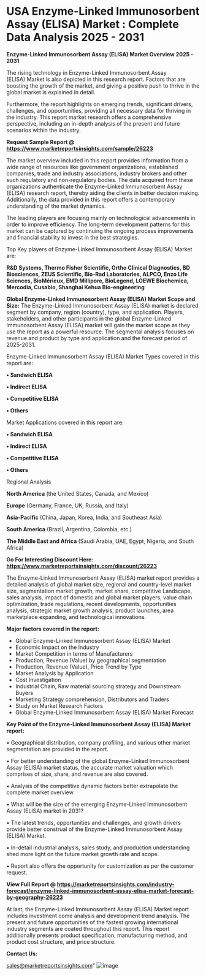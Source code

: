 # USA Enzyme-Linked Immunosorbent Assay (ELISA) Market : Complete Data Analysis 2025 - 2031

<Strong> Enzyme-Linked Immunosorbent Assay (ELISA) Market Overview 2025 - 2031</strong>

The rising technology in Enzyme-Linked Immunosorbent Assay (ELISA) Market is also depicted in this research report. Factors that are boosting the growth of the market, and giving a positive push to thrive in the global market is explained in detail.

Furthermore, the report highlights on emerging trends, significant drivers, challenges, and opportunities, providing all necessary data for thriving in the industry. This report market research offers a comprehensive perspective, including an in-depth analysis of the present and future scenarios within the industry.

<strong>Request Sample Report @ <a href=https://www.marketreportsinsights.com/sample/26223>https://www.marketreportsinsights.com/sample/26223</a></strong>

The market overview included in this report provides information from a wide range of resources like government organizations, established companies, trade and industry associations, industry brokers and other such regulatory and non-regulatory bodies. The data acquired from these organizations authenticate the Enzyme-Linked Immunosorbent Assay (ELISA) research report, thereby aiding the clients in better decision making. Additionally, the data provided in this report offers a contemporary understanding of the market dynamics.

The leading players are focusing mainly on technological advancements in order to improve efficiency. The long-term development patterns for this market can be captured by continuing the ongoing process improvements and financial stability to invest in the best strategies.

Top Key players of Enzyme-Linked Immunosorbent Assay (ELISA) Market are:

<strong>R&D Systems, Thermo Fisher Scientific, Ortho Clinical Diagnostics, BD Biosciences, ZEUS Scientific, Bio-Rad Laboratories, ALPCO, Enzo Life Sciences, BioMérieux, EMD Millipore, BioLegend, LOEWE Biochemica, Mercodia, Cusabio, Shanghai Kehua Bio-engineering</strong>

<strong><b>Global Enzyme-Linked Immunosorbent Assay (ELISA) Market Scope and Size:</b></strong>
The Enzyme-Linked Immunosorbent Assay (ELISA) market is declared segment by company, region (country), type, and application. Players, stakeholders, and other participants in the global Enzyme-Linked Immunosorbent Assay (ELISA) market will gain the market scope as they use the report as a powerful resource. The segmental analysis focuses on revenue and product by type and application and the forecast period of 2025-2031.

Enzyme-Linked Immunosorbent Assay (ELISA) Market Types covered in this report are:

<strong>• Sandwich ELISA

• Indirect ELISA

• Competitive ELISA

• Others</strong>

Market Applications covered in this report are:

<strong>• Sandwich ELISA

• Indirect ELISA

• Competitive ELISA

• Others</strong> 

Regional Analysis

<strong>North America</strong> (the United States, Canada, and Mexico)

<strong>Europe</strong> (Germany, France, UK, Russia, and Italy)

<strong>Asia-Pacific</strong> (China, Japan, Korea, India, and Southeast Asia)

<strong>South America</strong> (Brazil, Argentina, Colombia, etc.)

<strong>The Middle East and Africa</strong> (Saudi Arabia, UAE, Egypt, Nigeria, and South Africa)

<strong>Go For Interesting Discount Here: <a href=https://www.marketreportsinsights.com/discount/26223>https://www.marketreportsinsights.com/discount/26223</a></strong>

The Enzyme-Linked Immunosorbent Assay (ELISA) market report provides a detailed analysis of global market size, regional and country-level market size, segmentation market growth, market share, competitive Landscape, sales analysis, impact of domestic and global market players, value chain optimization, trade regulations, recent developments, opportunities analysis, strategic market growth analysis, product launches, area marketplace expanding, and technological innovations.

<strong><b>Major factors covered in the report:</b></strong>
<ul>
  <li>Global Enzyme-Linked Immunosorbent Assay (ELISA) Market </li>
  <li>Economic Impact on the Industry</li>
  <li>Market Competition in terms of Manufacturers</li>
  <li>Production, Revenue (Value) by geographical segmentation</li>
  <li>Production, Revenue (Value), Price Trend by Type</li>
  <li>Market Analysis by Application</li>
  <li>Cost Investigation</li>
  <li>Industrial Chain, Raw material sourcing strategy and Downstream Buyers</li>
  <li>Marketing Strategy comprehension, Distributors and Traders</li>
  <li>Study on Market Research Factors</li>
  <li>Global Enzyme-Linked Immunosorbent Assay (ELISA) Market Forecast</li>
</ul>

<strong><b>Key Point of the Enzyme-Linked Immunosorbent Assay (ELISA) Market report:</b></strong>

• Geographical distribution, company profiling, and various other market segmentation are provided in the report.

• For better understanding of the global Enzyme-Linked Immunosorbent Assay (ELISA) market status, the accurate market valuation which comprises of size, share, and revenue are also covered.

• Analysis of the competitive dynamic factors better extrapolate the complete market overview

• What will be the size of the emerging Enzyme-Linked Immunosorbent Assay (ELISA) market in 2031?

• The latest trends, opportunities and challenges, and growth drivers provide better construal of the Enzyme-Linked Immunosorbent Assay (ELISA) Market.

• In-detail industrial analysis, sales study, and production understanding shed more light on the future market growth rate and scope.

• Report also offers the opportunity for customization as per the customer request.

<strong><b>View Full Report @ <a href=https://marketreportsinsights.com/industry-forecast/enzyme-linked-immunosorbent-assay-elisa-market-forecast-by-geography-26223>https://marketreportsinsights.com/industry-forecast/enzyme-linked-immunosorbent-assay-elisa-market-forecast-by-geography-26223</a></b></strong>


At last, the Enzyme-Linked Immunosorbent Assay (ELISA) Market report includes investment come analysis and development trend analysis. The present and future opportunities of the fastest growing international industry segments are coated throughout this report. This report additionally presents product specification, manufacturing method, and product cost structure, and price structure.

<strong>Contact Us:</strong>

sales@marketreportsinsights.com"
![image](https://github.com/user-attachments/assets/a01fe420-9dec-4efb-980d-e77163214dc0)
